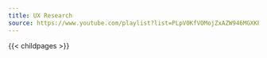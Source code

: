```yaml
---
title: UX Research
source: https://www.youtube.com/playlist?list=PLpV0KfVOMojZxAZW946MGXKP_w95G1X2j
---
```


{{< childpages >}}
